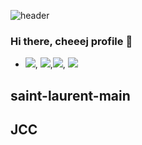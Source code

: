 ![header](https://capsule-render.vercel.app/api?type=soft&color=auto&height=100&section=header&text=cheej%20profile&fontSize=40)

### Hi there, cheeej profile 👋
- <img src="https://img.shields.io/badge/Html5-##E34F26?style=flat&logo=Html5&logoColor=white"/>, <img src="https://img.shields.io/badge/Css3-#1572B6?style=flat&logo=Css3&logoColor=white"/>,<img src="https://img.shields.io/badge/React-61DAFB?style=flat&logo=React&logoColor=white"/>, <img src="https://img.shields.io/badge/Javascript-F7DF1E?style=flat&logo=Javascript&logoColor=white"/>
## saint-laurent-main
## JCC

<!--
**cheeej/cheeej** is a ✨ _special_ ✨ repository because its `README.md` (this file) appears on your GitHub profile.

Here are some ideas to get you started:

- 🔭 I’m currently working on ...
- 🌱 I’m currently learning ...
- 👯 I’m looking to collaborate on ...
- 🤔 I’m looking for help with ...
- 💬 Ask me about ...
- 📫 How to reach me: ...
- 😄 Pronouns: ...
- ⚡ Fun fact: ...
-->
